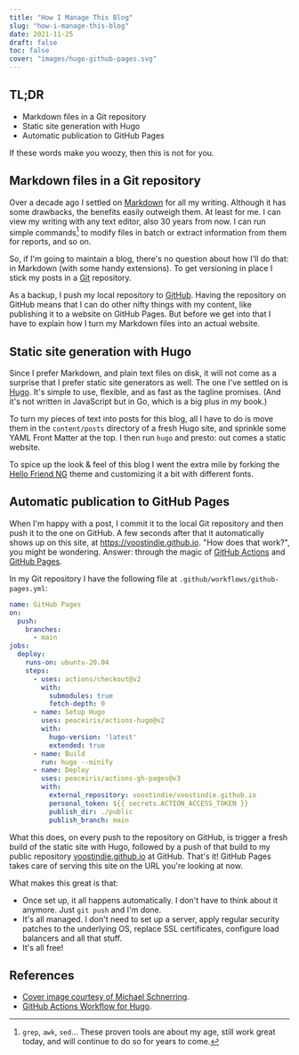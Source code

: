 ```yaml
---
title: "How I Manage This Blog"
slug: "how-i-manage-this-blog"
date: 2021-11-25
draft: false
toc: false
cover: "images/hugo-github-pages.svg"
---
```

## TL;DR

- Markdown files in a Git repository
- Static site generation with Hugo
- Automatic publication to GitHub Pages

If these words make you woozy, then this is not for you.

## Markdown files in a Git repository

Over a decade ago I settled on [Markdown](https://daringfireball.net/projects/markdown/) for all my writing. Although it has some drawbacks, the benefits easily outweigh them. At least for me. I can view my writing with any text editor, also 30 years from now. I can run simple commands[^commands] to modify files in batch or extract information from them for reports, and so on.

[^commands]: `grep`, `awk`, `sed`... These proven tools are about my age, still work great today, and will continue to do so for years to come.

So, if I'm going to maintain a blog, there's no question about how I'll do that: in Markdown (with some handy extensions). To get versioning in place I stick my posts in a [Git](https://git-scm.com) repository.

As a backup, I push my local repository to [GitHub](https://github.com). Having the repository on GitHub means that I can do other nifty things with my content, like publishing it to a website on GitHub Pages. But before we get into that I have to explain how I turn my Markdown files into an actual website.

## Static site generation with Hugo

Since I prefer Markdown, and plain text files on disk, it will not come as a surprise that I prefer static site generators as well. The one I've settled on is [Hugo](https://gohugo.io). It's simple to use, flexible, and as fast as the tagline promises. (And it's not written in JavaScript but in Go, which is a big plus in my book.)

To turn my pieces of text into posts for this blog, all I have to do is move them in the `content/posts` directory of a fresh Hugo site, and sprinkle some YAML Front Matter at the top. I then run `hugo` and presto: out comes a static website.

To spice up the look & feel of this blog I went the extra mile by forking the [Hello Friend NG](https://github.com/rhazdon/hugo-theme-hello-friend-ng) theme and customizing it a bit with different fonts.

## Automatic publication to GitHub Pages

When I'm happy with a post, I commit it to the local Git repository and then push it to the one on GitHub. A few seconds after that it automatically shows up on this site, at <https://voostindie.github.io>. "How does that work?", you might be wondering. Answer: through the magic of [GitHub Actions](https://docs.github.com/en/actions) and [GitHub Pages](https://docs.github.com/en/pages).

In my Git repository I have the following file at `.github/workflows/github-pages.yml`:

```yaml
name: GitHub Pages
on:
  push:
    branches:
      - main
jobs:
  deploy:
    runs-on: ubuntu-20.04
    steps:
      - uses: actions/checkout@v2
        with:
          submodules: true
          fetch-depth: 0
      - name: Setup Hugo
        uses: peaceiris/actions-hugo@v2
        with:
          hugo-version: 'latest'
          extended: true
      - name: Build
        run: hugo --minify
      - name: Deploy
        uses: peaceiris/actions-gh-pages@v3
        with:
          external_repository: voostindie/voostindie.github.io
          personal_token: ${{ secrets.ACTION_ACCESS_TOKEN }}
          publish_dir: ./public
          publish_branch: main	
  ```

What this does, on every push to the repository on GitHub, is trigger a fresh build of the static site with Hugo, followed by a push of that build to my public repository [voostindie.github.io](https://github.com/voostindie/voostindie.github.io) at GitHub. That's it! GitHub Pages takes care of serving this site on the URL you're looking at now.

What makes this great is that:

- Once set up, it all happens automatically. I don't have to think about it anymore. Just `git push` and I'm done.
- It's all managed. I don't need to set up a server, apply regular security patches to the underlying OS, replace SSL certificates, configure load balancers and all that stuff.
- It's all free!

## References

- [Cover image courtesy of Michael Schnerring](https://schnerring.net/posts/create-a-hugo-website-with-github-pages-github-actions-and-cloudflare/).
- [GitHub Actions Workflow for Hugo](https://github.com/peaceiris/actions-hugo).
